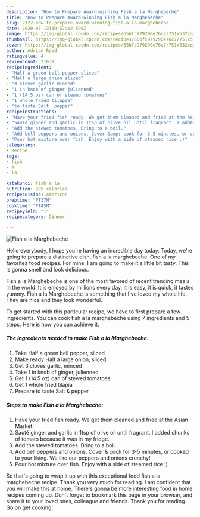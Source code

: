 ```yaml
---
description: "How to Prepare Award-winning Fish a la Marghebeche"
title: "How to Prepare Award-winning Fish a la Marghebeche"
slug: 2122-how-to-prepare-award-winning-fish-a-la-marghebeche
date: 2020-07-13T19:57:12.598Z
image: https://img-global.cpcdn.com/recipes/65bfc979290e76c7/751x532cq70/fish-a-la-marghebeche-recipe-main-photo.jpg
thumbnail: https://img-global.cpcdn.com/recipes/65bfc979290e76c7/751x532cq70/fish-a-la-marghebeche-recipe-main-photo.jpg
cover: https://img-global.cpcdn.com/recipes/65bfc979290e76c7/751x532cq70/fish-a-la-marghebeche-recipe-main-photo.jpg
author: Adrian Reed
ratingvalue: 4
reviewcount: 21631
recipeingredient:
- "Half a green bell pepper sliced"
- "Half a large onion sliced"
- "3 cloves garlic minced"
- "1 in knob of ginger julienned"
- "1 (14.5 oz) can of stewed tomatoes"
- "1 whole fried tilapia"
- "to taste Salt  pepper"
recipeinstructions:
- "Have your fried fish ready. We get them cleaned and fried at the Asian Market."
- "Sauté ginger and garlic in 1tsp of olive oil until fragrant. I added chunks of tomato because it was in my fridge."
- "Add the stewed tomatoes. Bring to a boil."
- "Add bell peppers and onions. Cover &amp; cook for 3-5 minutes, or cooked to your liking. We like our peppers and onions crunchy!"
- "Pour hot mixture over fish. Enjoy with a side of steamed rice :)"
categories:
- Recipe
tags:
- fish
- a
- la

katakunci: fish a la 
nutrition: 285 calories
recipecuisine: American
preptime: "PT37M"
cooktime: "PT45M"
recipeyield: "1"
recipecategory: Dinner

---
```



![Fish a la Marghebeche](https://img-global.cpcdn.com/recipes/65bfc979290e76c7/751x532cq70/fish-a-la-marghebeche-recipe-main-photo.jpg)

Hello everybody, I hope you're having an incredible day today. Today, we're going to prepare a distinctive dish, fish a la marghebeche. One of my favorites food recipes. For mine, I am going to make it a little bit tasty. This is gonna smell and look delicious.

Fish a la Marghebeche is one of the most favored of recent trending meals in the world. It is enjoyed by millions every day. It is easy, it is quick, it tastes yummy. Fish a la Marghebeche is something that I've loved my whole life. They are nice and they look wonderful.




To get started with this particular recipe, we have to first prepare a few ingredients. You can cook fish a la marghebeche using 7 ingredients and 5 steps. Here is how you can achieve it.

<!--inarticleads1-->

##### The ingredients needed to make Fish a la Marghebeche:

1. Take Half a green bell pepper, sliced
1. Make ready Half a large onion, sliced
1. Get 3 cloves garlic, minced
1. Take 1 in knob of ginger, julienned
1. Get 1 (14.5 oz) can of stewed tomatoes
1. Get 1 whole fried tilapia
1. Prepare to taste Salt &amp; pepper




<!--inarticleads2-->

##### Steps to make Fish a la Marghebeche:

1. Have your fried fish ready. We get them cleaned and fried at the Asian Market.
1. Sauté ginger and garlic in 1tsp of olive oil until fragrant. I added chunks of tomato because it was in my fridge.
1. Add the stewed tomatoes. Bring to a boil.
1. Add bell peppers and onions. Cover &amp; cook for 3-5 minutes, or cooked to your liking. We like our peppers and onions crunchy!
1. Pour hot mixture over fish. Enjoy with a side of steamed rice :)




So that's going to wrap it up with this exceptional food fish a la marghebeche recipe. Thank you very much for reading. I am confident that you will make this at home. There's gonna be more interesting food in home recipes coming up. Don't forget to bookmark this page in your browser, and share it to your loved ones, colleague and friends. Thank you for reading. Go on get cooking!
